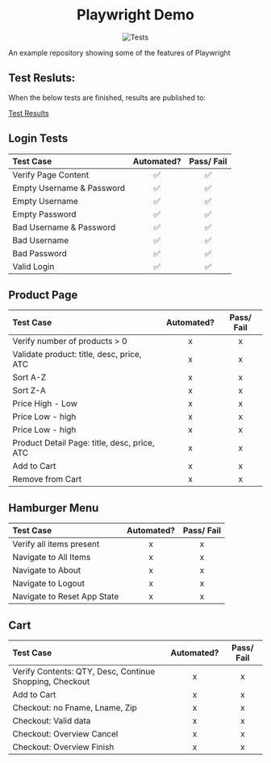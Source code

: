 <div align="center">

# Playwright Demo
![Tests](https://github.com/piotrzalejski/playwright-demo/actions/workflows/playwright.yml/badge.svg?event=push)

</div>
 An example repository showing some of the features of Playwright

 ## Test Resluts:
 When the below tests are finished, results are published to:

 [Test Results](https://piotrzalejski.github.io/playwright-demo/)



## Login Tests

| Test Case | Automated? | Pass/ Fail |
|:------------|:--------------------:|:---:|
| Verify Page Content |✅|✅|
| Empty Username & Password |✅|✅|
| Empty Username |✅|✅|
| Empty Password |✅|✅|
| Bad Username & Password |✅|✅|
| Bad Username |✅|✅|
| Bad Password |✅|✅|
| Valid Login |✅|✅|
  
## Product Page

| Test Case | Automated? | Pass/ Fail |
|:------------|:--------------------:|:---:|
| Verify number of products > 0 |x|x|
| Validate product: title, desc, price, ATC |x|x|
| Sort A-Z |x|x|
| Sort Z-A |x|x|
| Price High - Low |x|x|
| Price Low - high |x|x|
| Price Low - high |x|x|
| Product Detail Page: title, desc, price, ATC|x|x|
| Add to Cart |x|x|
| Remove from Cart |x|x|

## Hamburger Menu

| Test Case | Automated? | Pass/ Fail |
|:------------|:--------------------:|:---:|
| Verify all items present |x|x|
| Navigate to All Items |x|x|
| Navigate to About |x|x|
| Navigate to Logout |x|x|
| Navigate to Reset App State |x|x|

## Cart

| Test Case | Automated? | Pass/ Fail |
|:------------|:--------------------:|:---:|
| Verify Contents: QTY, Desc, Continue Shopping, Checkout |x|x|
| Add to Cart |x|x|
| Checkout: no Fname, Lname, Zip|x|x|
| Checkout: Valid data |x|x|
| Checkout: Overview Cancel|x|x|
| Checkout: Overview Finish|x|x|
